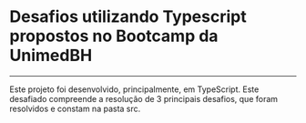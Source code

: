 # Desafios utilizando Typescript propostos no Bootcamp da UnimedBH
<hr/>

Este projeto foi desenvolvido, principalmente, em TypeScript. Este desafiado compreende a resolução de 3 principais desafios, que foram resolvidos e constam na pasta src.
